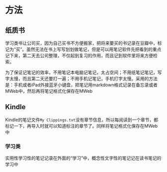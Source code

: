 # 方法
## 纸质书
学习类书让公司买，因为自己买书不方便搬家，把将来要买的书记录在豆瓣中，标记为“买”。虽然无法在书上写写划划做笔记，但是可以用笔记软件先把看到的重点记下来，第二天去公司整理，不仅起到复习的作用，而且记到软件里将来方便检索。

为了保证记笔记的效率，不用笔记本电脑记笔记，太占空间；不用纸笔记笔记，写字太慢，而且第二天还要打一遍；不用手机记笔记，手机打字太慢。采用的方法是：手机或者iPad外接蓝牙小键盘，把笔记用markdown格式记录在备忘录或者MWeb中，然后再将笔记格式化保存在MWeb

## Kindle
Kindle的笔记文件`My Clippings.txt`没有章节信息，所以每阅读到一个章节，都标记一下，再导入时就可以知道标注的章节了。同样将笔记格式化保存在MWeb中

### 学习类
实用性学习性的笔记记录在外面的“学习”中，概念性文字性的笔记记在读书笔记的学习中
